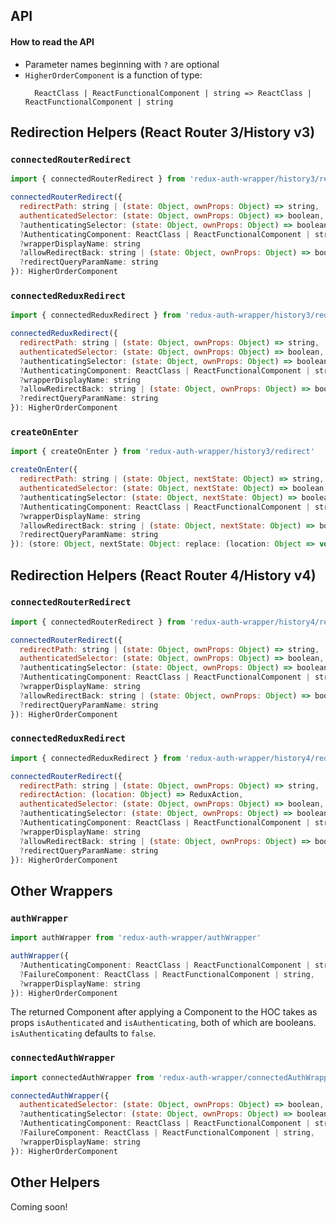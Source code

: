 ## API

#### How to read the API

* Parameter names beginning with `?` are optional
* `HigherOrderComponent` is a function of type:
  ```
    ReactClass | ReactFunctionalComponent | string => ReactClass | ReactFunctionalComponent | string
  ```

## Redirection Helpers (React Router 3/History v3)

### `connectedRouterRedirect`

```js
import { connectedRouterRedirect } from 'redux-auth-wrapper/history3/redirect'

connectedRouterRedirect({
  redirectPath: string | (state: Object, ownProps: Object) => string,
  authenticatedSelector: (state: Object, ownProps: Object) => boolean,
  ?authenticatingSelector: (state: Object, ownProps: Object) => boolean,
  ?AuthenticatingComponent: ReactClass | ReactFunctionalComponent | string,
  ?wrapperDisplayName: string
  ?allowRedirectBack: string | (state: Object, ownProps: Object) => boolean,
  ?redirectQueryParamName: string
}): HigherOrderComponent
```

### `connectedReduxRedirect`

```js
import { connectedReduxRedirect } from 'redux-auth-wrapper/history3/redirect'

connectedReduxRedirect({
  redirectPath: string | (state: Object, ownProps: Object) => string,
  authenticatedSelector: (state: Object, ownProps: Object) => boolean,
  ?authenticatingSelector: (state: Object, ownProps: Object) => boolean,
  ?AuthenticatingComponent: ReactClass | ReactFunctionalComponent | string,
  ?wrapperDisplayName: string
  ?allowRedirectBack: string | (state: Object, ownProps: Object) => boolean,
  ?redirectQueryParamName: string
}): HigherOrderComponent
```

### `createOnEnter`

```js
import { createOnEnter } from 'redux-auth-wrapper/history3/redirect'

createOnEnter({
  redirectPath: string | (state: Object, nextState: Object) => string,
  authenticatedSelector: (state: Object, nextState: Object) => boolean,
  ?authenticatingSelector: (state: Object, nextState: Object) => boolean,
  ?AuthenticatingComponent: ReactClass | ReactFunctionalComponent | string,
  ?wrapperDisplayName: string
  ?allowRedirectBack: string | (state: Object, nextState: Object) => boolean,
  ?redirectQueryParamName: string
}): (store: Object, nextState: Object: replace: (location: Object => void))
```

## Redirection Helpers (React Router 4/History v4)

### `connectedRouterRedirect`

```js
import { connectedRouterRedirect } from 'redux-auth-wrapper/history4/redirect'

connectedRouterRedirect({
  redirectPath: string | (state: Object, ownProps: Object) => string,
  authenticatedSelector: (state: Object, ownProps: Object) => boolean,
  ?authenticatingSelector: (state: Object, ownProps: Object) => boolean,
  ?AuthenticatingComponent: ReactClass | ReactFunctionalComponent | string,
  ?wrapperDisplayName: string
  ?allowRedirectBack: string | (state: Object, ownProps: Object) => boolean,
  ?redirectQueryParamName: string
}): HigherOrderComponent
```

### `connectedReduxRedirect`

```js
import { connectedReduxRedirect } from 'redux-auth-wrapper/history4/redirect'

connectedRouterRedirect({
  redirectPath: string | (state: Object, ownProps: Object) => string,
  redirectAction: (location: Object) => ReduxAction,
  authenticatedSelector: (state: Object, ownProps: Object) => boolean,
  ?authenticatingSelector: (state: Object, ownProps: Object) => boolean,
  ?AuthenticatingComponent: ReactClass | ReactFunctionalComponent | string,
  ?wrapperDisplayName: string
  ?allowRedirectBack: string | (state: Object, ownProps: Object) => boolean,
  ?redirectQueryParamName: string
}): HigherOrderComponent
```

## Other Wrappers

### `authWrapper`

```js
import authWrapper from 'redux-auth-wrapper/authWrapper'

authWrapper({
  ?AuthenticatingComponent: ReactClass | ReactFunctionalComponent | string,
  ?FailureComponent: ReactClass | ReactFunctionalComponent | string,
  ?wrapperDisplayName: string
}): HigherOrderComponent
```

The returned Component after applying a Component to the HOC takes as props `isAuthenticated` and `isAuthenticating`, both of which are booleans. `isAuthenticating` defaults to `false`.

### `connectedAuthWrapper`

```js
import connectedAuthWrapper from 'redux-auth-wrapper/connectedAuthWrapper'

connectedAuthWrapper({
  authenticatedSelector: (state: Object, ownProps: Object) => boolean,
  ?authenticatingSelector: (state: Object, ownProps: Object) => boolean,
  ?AuthenticatingComponent: ReactClass | ReactFunctionalComponent | string,
  ?FailureComponent: ReactClass | ReactFunctionalComponent | string,
  ?wrapperDisplayName: string
}): HigherOrderComponent
```

## Other Helpers

Coming soon!
